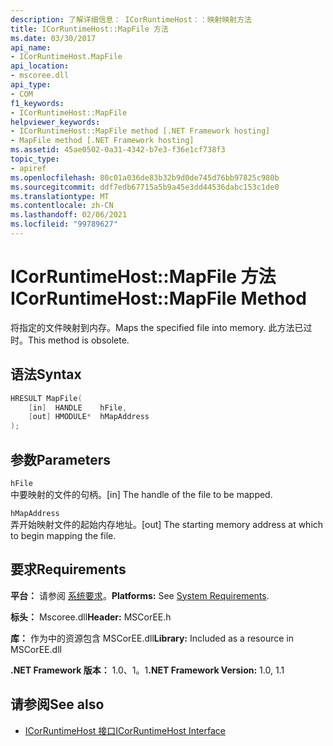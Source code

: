 ```yaml
---
description: 了解详细信息： ICorRuntimeHost：：映射映射方法
title: ICorRuntimeHost::MapFile 方法
ms.date: 03/30/2017
api_name:
- ICorRuntimeHost.MapFile
api_location:
- mscoree.dll
api_type:
- COM
f1_keywords:
- ICorRuntimeHost::MapFile
helpviewer_keywords:
- ICorRuntimeHost::MapFile method [.NET Framework hosting]
- MapFile method [.NET Framework hosting]
ms.assetid: 45ae0502-0a31-4342-b7e3-f36e1cf738f3
topic_type:
- apiref
ms.openlocfilehash: 80c01a036de83b32b9d0de745d76bb97825c980b
ms.sourcegitcommit: ddf7edb67715a5b9a45e3dd44536dabc153c1de0
ms.translationtype: MT
ms.contentlocale: zh-CN
ms.lasthandoff: 02/06/2021
ms.locfileid: "99789627"
---
```

# <a name="icorruntimehostmapfile-method"></a><span data-ttu-id="5104c-103">ICorRuntimeHost::MapFile 方法</span><span class="sxs-lookup"><span data-stu-id="5104c-103">ICorRuntimeHost::MapFile Method</span></span>

<span data-ttu-id="5104c-104">将指定的文件映射到内存。</span><span class="sxs-lookup"><span data-stu-id="5104c-104">Maps the specified file into memory.</span></span> <span data-ttu-id="5104c-105">此方法已过时。</span><span class="sxs-lookup"><span data-stu-id="5104c-105">This method is obsolete.</span></span>  
  
## <a name="syntax"></a><span data-ttu-id="5104c-106">语法</span><span class="sxs-lookup"><span data-stu-id="5104c-106">Syntax</span></span>  
  
```cpp  
HRESULT MapFile(  
    [in]  HANDLE    hFile,  
    [out] HMODULE*  hMapAddress  
);  
```  
  
## <a name="parameters"></a><span data-ttu-id="5104c-107">参数</span><span class="sxs-lookup"><span data-stu-id="5104c-107">Parameters</span></span>  

 `hFile`  
 <span data-ttu-id="5104c-108">中要映射的文件的句柄。</span><span class="sxs-lookup"><span data-stu-id="5104c-108">[in] The handle of the file to be mapped.</span></span>  
  
 `hMapAddress`  
 <span data-ttu-id="5104c-109">弄开始映射文件的起始内存地址。</span><span class="sxs-lookup"><span data-stu-id="5104c-109">[out] The starting memory address at which to begin mapping the file.</span></span>  
  
## <a name="requirements"></a><span data-ttu-id="5104c-110">要求</span><span class="sxs-lookup"><span data-stu-id="5104c-110">Requirements</span></span>  

 <span data-ttu-id="5104c-111">**平台：** 请参阅 [系统要求](../../get-started/system-requirements.md)。</span><span class="sxs-lookup"><span data-stu-id="5104c-111">**Platforms:** See [System Requirements](../../get-started/system-requirements.md).</span></span>  
  
 <span data-ttu-id="5104c-112">**标头：** Mscoree.dll</span><span class="sxs-lookup"><span data-stu-id="5104c-112">**Header:** MSCorEE.h</span></span>  
  
 <span data-ttu-id="5104c-113">**库：** 作为中的资源包含 MSCorEE.dll</span><span class="sxs-lookup"><span data-stu-id="5104c-113">**Library:** Included as a resource in MSCorEE.dll</span></span>  
  
 <span data-ttu-id="5104c-114">**.NET Framework 版本：** 1.0、1。1</span><span class="sxs-lookup"><span data-stu-id="5104c-114">**.NET Framework Version:** 1.0, 1.1</span></span>  
  
## <a name="see-also"></a><span data-ttu-id="5104c-115">请参阅</span><span class="sxs-lookup"><span data-stu-id="5104c-115">See also</span></span>

- [<span data-ttu-id="5104c-116">ICorRuntimeHost 接口</span><span class="sxs-lookup"><span data-stu-id="5104c-116">ICorRuntimeHost Interface</span></span>](icorruntimehost-interface.md)
